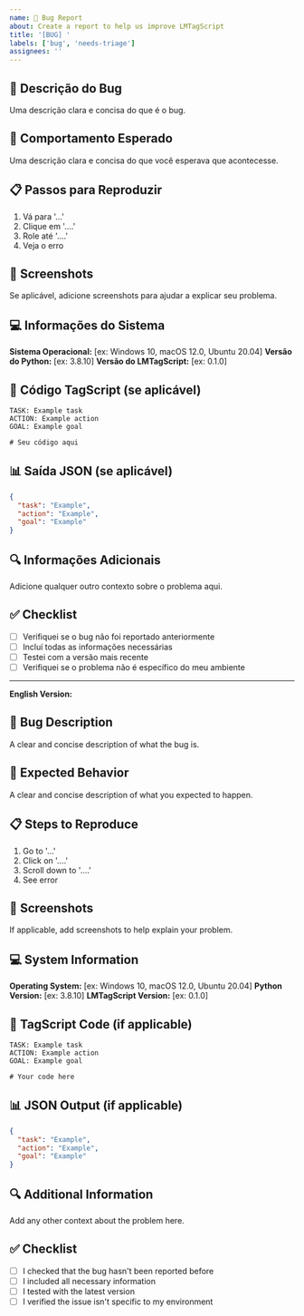 ```yaml
---
name: 🐛 Bug Report
about: Create a report to help us improve LMTagScript
title: '[BUG] '
labels: ['bug', 'needs-triage']
assignees: ''
---
```


## 🐛 Descrição do Bug

Uma descrição clara e concisa do que é o bug.

## 🔄 Comportamento Esperado

Uma descrição clara e concisa do que você esperava que acontecesse.

## 📋 Passos para Reproduzir

1. Vá para '...'
2. Clique em '....'
3. Role até '....'
4. Veja o erro

## 📸 Screenshots

Se aplicável, adicione screenshots para ajudar a explicar seu problema.

## 💻 Informações do Sistema

**Sistema Operacional:** [ex: Windows 10, macOS 12.0, Ubuntu 20.04]
**Versão do Python:** [ex: 3.8.10]
**Versão do LMTagScript:** [ex: 0.1.0]

## 📝 Código TagScript (se aplicável)

```tagscript
TASK: Example task
ACTION: Example action
GOAL: Example goal

# Seu código aqui
```

## 📊 Saída JSON (se aplicável)

```json
{
  "task": "Example",
  "action": "Example",
  "goal": "Example"
}
```

## 🔍 Informações Adicionais

Adicione qualquer outro contexto sobre o problema aqui.

## ✅ Checklist

- [ ] Verifiquei se o bug não foi reportado anteriormente
- [ ] Incluí todas as informações necessárias
- [ ] Testei com a versão mais recente
- [ ] Verifiquei se o problema não é específico do meu ambiente

---

**English Version:**

## 🐛 Bug Description

A clear and concise description of what the bug is.

## 🔄 Expected Behavior

A clear and concise description of what you expected to happen.

## 📋 Steps to Reproduce

1. Go to '...'
2. Click on '....'
3. Scroll down to '....'
4. See error

## 📸 Screenshots

If applicable, add screenshots to help explain your problem.

## 💻 System Information

**Operating System:** [ex: Windows 10, macOS 12.0, Ubuntu 20.04]
**Python Version:** [ex: 3.8.10]
**LMTagScript Version:** [ex: 0.1.0]

## 📝 TagScript Code (if applicable)

```tagscript
TASK: Example task
ACTION: Example action
GOAL: Example goal

# Your code here
```

## 📊 JSON Output (if applicable)

```json
{
  "task": "Example",
  "action": "Example",
  "goal": "Example"
}
```

## 🔍 Additional Information

Add any other context about the problem here.

## ✅ Checklist

- [ ] I checked that the bug hasn't been reported before
- [ ] I included all necessary information
- [ ] I tested with the latest version
- [ ] I verified the issue isn't specific to my environment 